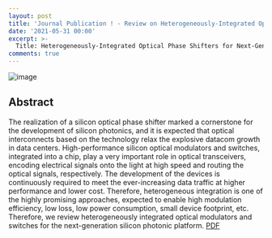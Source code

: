 ```yaml
---
layout: post
title: 'Journal Publication ! - Review on Heterogeneously-Integrated Optical Phase Shifters '
date: '2021-05-31 00:00'
excerpt: >-
  Title: Heterogeneously-Integrated Optical Phase Shifters for Next-Generation Modulators and Switches on a Silicon Photonics Platform: A Review
comments: true
---
```

![image](https://user-images.githubusercontent.com/32427749/120123532-51929100-c1ea-11eb-97d3-720128eaeffc.png)


## Abstract
The realization of a silicon optical phase shifter marked a cornerstone for the development of silicon photonics, and it is expected that optical interconnects based on the technology relax the explosive datacom growth in data centers. High-performance silicon optical modulators and switches, integrated into a chip, play a very important role in optical transceivers, encoding electrical signals onto the light at high speed and routing the optical signals, respectively. The development of the devices is continuously required to meet the ever-increasing data traffic at higher performance and lower cost. Therefore, heterogeneous integration is one of the highly promising approaches, expected to enable high modulation efficiency, low loss, low power consumption, small device footprint, etc. Therefore, we review heterogeneously integrated optical modulators and switches for the next-generation silicon photonic platform.
[PDF](https://www.mdpi.com/2072-666X/12/6/625/pdf)

